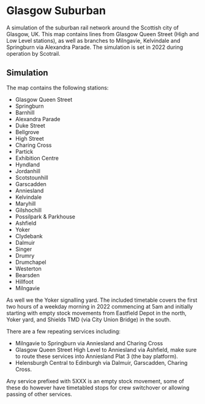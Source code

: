 # Glasgow Suburban

A simulation of the suburban rail network around the Scottish city of Glasgow, UK. This map contains lines from Glasgow Queen Street (High and Low Level stations), as well as branches to Milngavie, Kelvindale and Springburn via Alexandra Parade. The simulation is set in 2022 during operation by Scotrail.


## Simulation

The map contains the following stations:

* Glasgow Queen Street
* Springburn
* Barnhill
* Alexandra Parade
* Duke Street
* Bellgrove
* High Street
* Charing Cross
* Partick
* Exhibition Centre
* Hyndland
* Jordanhill
* Scotstounhill
* Garscadden
* Anniesland
* Kelvindale
* Maryhill
* Gilshochill
* Possilpark & Parkhouse
* Ashfield
* Yoker
* Clydebank
* Dalmuir
* Singer
* Drumry
* Drumchapel
* Westerton
* Bearsden
* Hillfoot
* Milngavie

As well we the Yoker signalling yard. The included timetable covers the first two hours of a weekday morning in 2022 commencing at 5am and initially starting with empty stock movements from Eastfield Depot in the north, Yoker yard, and Shields TMD (via City Union Bridge) in the south.

There are a few repeating services including:

* Milngavie to Springburn via Anniesland and Charing Cross
* Glasgow Queen Street High Level to Anniesland via Ashfield, make sure to route these services into Anniesland Plat 3 (the bay platform).
* Helensburgh Central to Edinburgh via Dalmuir, Garscadden, Charing Cross.

Any service prefixed with 5XXX is an empty stock movement, some of these do however have timetabled stops for crew switchover or allowing passing of other services.
